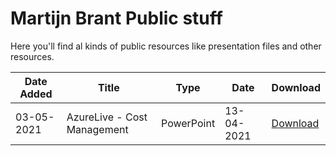 # Martijn Brant Public stuff

Here you'll find al kinds of public resources like presentation files and other resources.

| Date Added | Title | Type | Date | Download |
|---|---|---|---|---|
| 03-05-2021 | AzureLive - Cost Management | PowerPoint | 13-04-2021 | [Download](https://github.com/martijn-brant/public/raw/main/Talks/2021-04-13%20-%20AzureLive%20-%20Cost%20Management.pptx)
